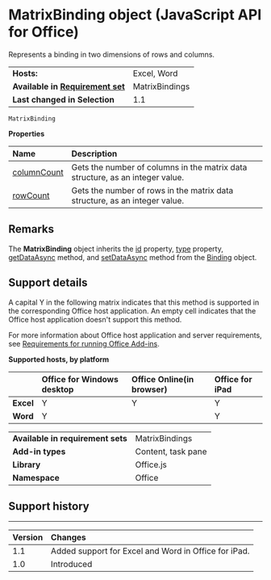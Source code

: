 
# MatrixBinding object (JavaScript API for Office)
Represents a binding in two dimensions of rows and columns. 

|||
|:-----|:-----|
|**Hosts:**|Excel, Word|
|**Available in [Requirement set](http://msdn.microsoft.com/library/6b6702f2-b0a5-46ab-a356-8dda897ca8ae%28Office.15%29.aspx)**|MatrixBindings|
|**Last changed in Selection**|1.1|

```
MatrixBinding
```


**Properties**


|**Name**|**Description**|
|:-----|:-----|
|[columnCount](../../reference/shared/binding.matrixbinding.columncount.md)|Gets the number of columns in the matrix data structure, as an integer value.|
|[rowCount](../../reference/shared/binding.matrixbinding.rowcount.md)|Gets the number of rows in the matrix data structure, as an integer value.|

## Remarks

The  **MatrixBinding** object inherits the [id](../../reference/shared/binding.id.md) property, [type](../../reference/shared/binding.type.md) property, [getDataAsync](../../reference/shared/binding.getdataasync.md) method, and [setDataAsync](../../reference/shared/binding.setdataasync.md) method from the [Binding](../../reference/shared/binding.md) object.


## Support details


A capital Y in the following matrix indicates that this method is supported in the corresponding Office host application. An empty cell indicates that the Office host application doesn't support this method.

For more information about Office host application and server requirements, see [Requirements for running Office Add-ins](http://msdn.microsoft.com/library/67340567-bb9a-498c-96d3-3f52f28c16bc%28Office.15%29.aspx).


**Supported hosts, by platform**


||**Office for Windows desktop**|**Office Online(in browser)**|**Office for iPad**|
|:-----|:-----|:-----|:-----|
|**Excel**|Y|Y|Y|
|**Word**|Y||Y|

|||
|:-----|:-----|
|**Available in requirement sets**|MatrixBindings|
|**Add-in types**|Content, task pane|
|**Library**|Office.js|
|**Namespace**|Office|

## Support history



****


|**Version**|**Changes**|
|:-----|:-----|
|1.1|Added support for Excel and Word in Office for iPad.|
|1.0|Introduced|
